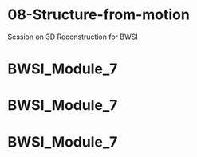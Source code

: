 # 08-Structure-from-motion
Session on 3D Reconstruction for BWSI

# BWSI_Module_7
# BWSI_Module_7
# BWSI_Module_7
